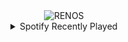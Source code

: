 <div align="center">
<picture>
    <source media="(prefers-color-scheme: dark)" srcset="https://i.ibb.co/S5NfKN9/output-gif.gif">
    <source media="(prefers-color-scheme: light)" srcset="https://i.ibb.co/S5NfKN9/output-gif.gif">
    <img alt="RENOS" src="https://i.ibb.co/S5NfKN9/output-gif.gif">
</picture>
<details>
<summary>Spotify Recently Played</summary>
<img src="https://spotify-recently-played-readme.vercel.app/api?user=31d6d6zerc5ct6kck32na2ozsqf4&unique=1&width=400" alt="Spotify" />
</details>
</div>

<!-- Image deletion URL: https://ibb.co/HB7hr7k/b71612ce7dbce9003730e6cfa8594da6 -->